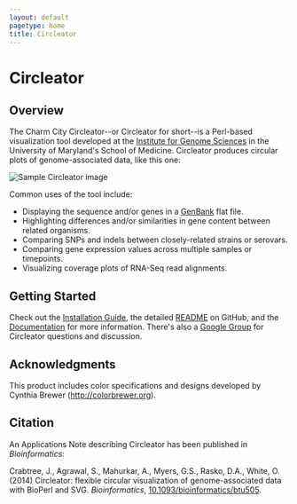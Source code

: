 ```yaml
---
layout: default
pagetype: home
title: Circleator
---
```


# Circleator

## Overview

The Charm City Circleator--or Circleator for short--is a Perl-based
visualization tool developed at the [Institute for Genome Sciences][igs]
in the University of Maryland's School of Medicine. Circleator produces
circular plots of genome-associated data, like this one:

![Sample Circleator image][sample image]

Common uses of the tool include:

* Displaying the sequence and/or genes in a [GenBank][] flat file.
* Highlighting differences and/or similarities in gene content between related organisms.
* Comparing SNPs and indels between closely-related strains or serovars.
* Comparing gene expression values across multiple samples or timepoints.
* Visualizing coverage plots of RNA-Seq read alignments.

[sample image]: {{site.baseurl}}/images/CP002725-2-420.png "Sample Circleator Image"
[genbank]: http://www.ncbi.nlm.nih.gov/genbank/
[igs]: http://igs.umaryland.edu

## Getting Started

Check out the [Installation Guide][install], the detailed [README][] on GitHub, 
and the [Documentation][docs] for more information. There's also a [Google Group][group] for Circleator questions and discussion.

[install]: {{site.baseurl}}/install.html
[readme]: http://github.com/jonathancrabtree/Circleator/blob/master/README.md
[docs]: {{site.baseurl}}/documentation.html
[group]: http://groups.google.com/group/circleator

## Acknowledgments

This product includes color specifications and designs developed by Cynthia Brewer (<http://colorbrewer.org>).

## Citation

An Applications Note describing Circleator has been published in _Bioinformatics_:

Crabtree, J., Agrawal, S., Mahurkar, A., Myers, G.S., Rasko, D.A., White, O. (2014) Circleator: flexible 
circular visualization of genome-associated data with BioPerl and SVG. _Bioinformatics_,
[10.1093/bioinformatics/btu505][abstract_ea].

[abstract_ea]: http://bioinformatics.oxfordjournals.org/content/early/2014/08/23/bioinformatics.btu505.abstract

